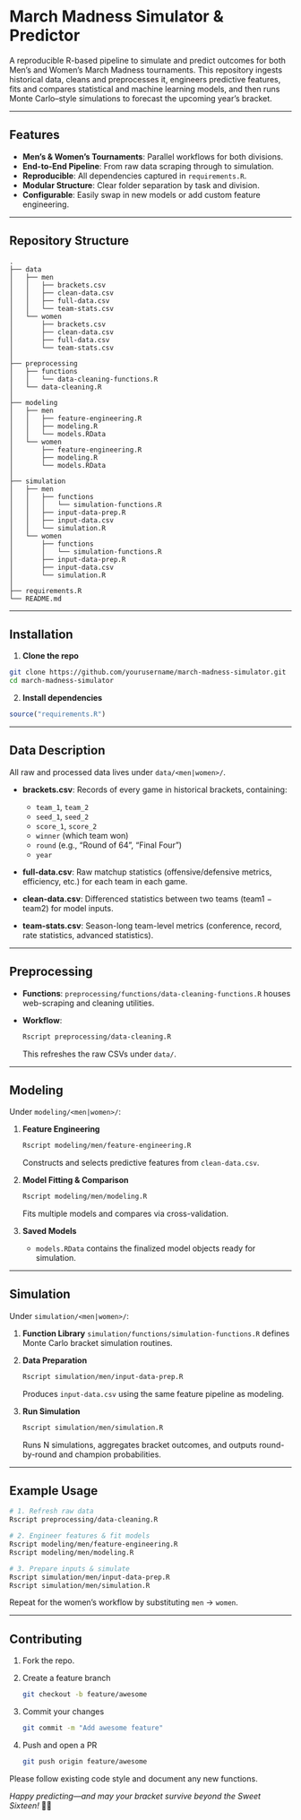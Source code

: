 # March Madness Simulator & Predictor

A reproducible R-based pipeline to simulate and predict outcomes for both Men’s and Women’s March Madness tournaments. This repository ingests historical data, cleans and preprocesses it, engineers predictive features, fits and compares statistical and machine learning models, and then runs Monte Carlo–style simulations to forecast the upcoming year’s bracket.

---

## Features

- **Men’s & Women’s Tournaments**: Parallel workflows for both divisions.  
- **End-to-End Pipeline**: From raw data scraping through to simulation.  
- **Reproducible**: All dependencies captured in `requirements.R`.  
- **Modular Structure**: Clear folder separation by task and division.  
- **Configurable**: Easily swap in new models or add custom feature engineering.  

---

## Repository Structure

```text
.
├── data
│   ├── men
│   │   ├── brackets.csv
│   │   ├── clean-data.csv
│   │   ├── full-data.csv
│   │   └── team-stats.csv
│   └── women
│       ├── brackets.csv
│       ├── clean-data.csv
│       ├── full-data.csv
│       └── team-stats.csv
│
├── preprocessing
│   ├── functions
│   │   └── data-cleaning-functions.R
│   └── data-cleaning.R
│
├── modeling
│   ├── men
│   │   ├── feature-engineering.R
│   │   ├── modeling.R
│   │   └── models.RData
│   └── women
│       ├── feature-engineering.R
│       ├── modeling.R
│       └── models.RData
│
├── simulation
│   ├── men
│   │   ├── functions
│   │   │   └── simulation-functions.R
│   │   ├── input-data-prep.R
│   │   ├── input-data.csv
│   │   └── simulation.R
│   └── women
│       ├── functions
│       │   └── simulation-functions.R
│       ├── input-data-prep.R
│       ├── input-data.csv
│       └── simulation.R
│
├── requirements.R
└── README.md
````

---

## Installation

1. **Clone the repo**

```bash
git clone https://github.com/yourusername/march-madness-simulator.git
cd march-madness-simulator
```

2. **Install dependencies**

```r
source("requirements.R")
```

---

## Data Description

All raw and processed data lives under `data/<men|women>/`.

* **brackets.csv**: Records of every game in historical brackets, containing:

  * `team_1`, `team_2`
  * `seed_1`, `seed_2`
  * `score_1`, `score_2`
  * `winner` (which team won)
  * `round` (e.g., “Round of 64”, “Final Four”)
  * `year`

* **full-data.csv**: Raw matchup statistics (offensive/defensive metrics, efficiency, etc.) for each team in each game.

* **clean-data.csv**: Differenced statistics between two teams (team1 − team2) for model inputs.

* **team-stats.csv**: Season-long team-level metrics (conference, record, rate statistics, advanced statistics).

---

## Preprocessing

* **Functions**:
  `preprocessing/functions/data-cleaning-functions.R` houses web-scraping and cleaning utilities.
* **Workflow**:

  ```bash
  Rscript preprocessing/data-cleaning.R
  ```

  This refreshes the raw CSVs under `data/`.

---

## Modeling

Under `modeling/<men|women>/`:

1. **Feature Engineering**

   ```bash
   Rscript modeling/men/feature-engineering.R
   ```

   Constructs and selects predictive features from `clean-data.csv`.

2. **Model Fitting & Comparison**

   ```bash
   Rscript modeling/men/modeling.R
   ```

   Fits multiple models and compares via cross-validation.

3. **Saved Models**

   * `models.RData` contains the finalized model objects ready for simulation.

---

## Simulation

Under `simulation/<men|women>/`:

1. **Function Library**
   `simulation/functions/simulation-functions.R` defines Monte Carlo bracket simulation routines.

2. **Data Preparation**

   ```bash
   Rscript simulation/men/input-data-prep.R
   ```

   Produces `input-data.csv` using the same feature pipeline as modeling.

3. **Run Simulation**

   ```bash
   Rscript simulation/men/simulation.R
   ```

   Runs N simulations, aggregates bracket outcomes, and outputs round-by-round and champion probabilities.

---

## Example Usage

```bash
# 1. Refresh raw data
Rscript preprocessing/data-cleaning.R

# 2. Engineer features & fit models
Rscript modeling/men/feature-engineering.R
Rscript modeling/men/modeling.R

# 3. Prepare inputs & simulate
Rscript simulation/men/input-data-prep.R
Rscript simulation/men/simulation.R
```

Repeat for the women’s workflow by substituting `men` → `women`.

---

## Contributing

1. Fork the repo.
2. Create a feature branch

   ```bash
   git checkout -b feature/awesome
   ```
3. Commit your changes

   ```bash
   git commit -m "Add awesome feature"
   ```
4. Push and open a PR

   ```bash
   git push origin feature/awesome
   ```

Please follow existing code style and document any new functions.


*Happy predicting—and may your bracket survive beyond the Sweet Sixteen!* 🏀🎉

```
```
